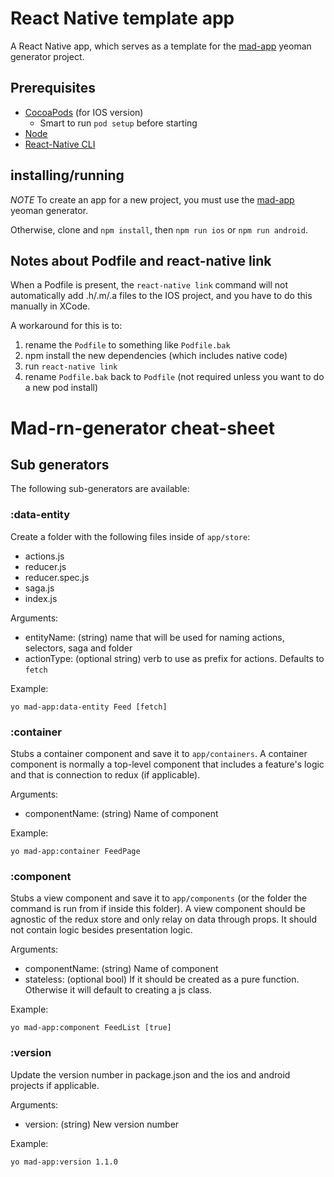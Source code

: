 # React Native template app

A React Native app, which serves as a template for the [mad-app](https://github.com/Statoil/mad-rn-generator) yeoman generator project.

## Prerequisites

* [CocoaPods](https://cocoapods.org/) (for IOS version)
  * Smart to run ```pod setup``` before starting
* [Node](nodejs.org)
* [React-Native CLI](https://facebook.github.io/react-native/docs/getting-started.html)


## installing/running
*NOTE* To create an app for a new project, you must use the [mad-app](https://github.com/Statoil/mad-rn-generator) yeoman generator.

Otherwise, clone and ```npm install```, then ```npm run ios``` or ```npm run android```.

## Notes about Podfile and react-native link
When a Podfile is present, the ```react-native link``` command will not automatically add .h/.m/.a files to the IOS project, and you have to do this manually in XCode. 

A workaround for this is to: 
1) rename the ```Podfile``` to something like ```Podfile.bak```
2) npm install the new dependencies (which includes native code)
3) run ```react-native link```
4) rename ```Podfile.bak``` back to ```Podfile``` (not required unless you want to do a new pod install)


# Mad-rn-generator cheat-sheet
## Sub generators
The following sub-generators are available:
### :data-entity
Create a folder with the following files inside of ```app/store```:
* actions.js
* reducer.js
* reducer.spec.js
* saga.js
* index.js

Arguments:
* entityName: (string) name that will be used for naming actions, selectors, saga and folder
* actionType: (optional string) verb to use as prefix for actions. Defaults to ```fetch``` 

Example:
```
yo mad-app:data-entity Feed [fetch]
```

### :container
Stubs a container component and save it to ```app/containers```. A container component is normally a top-level component that includes a feature's logic and that is connection to redux (if applicable).

Arguments:
* componentName: (string) Name of component

Example:
```
yo mad-app:container FeedPage
```

### :component
Stubs a view component and save it to ```app/components``` (or the folder the command is run from if inside this folder). A view component should be agnostic of the redux store and only relay on data through props. It should not contain logic besides presentation logic.

Arguments:
* componentName: (string) Name of component
* stateless: (optional bool) If it should be created as a pure function. Otherwise it will default to creating a js class.

Example:
```
yo mad-app:component FeedList [true]
```

### :version
Update the version number in package.json and the ios and android projects if applicable.

Arguments:
* version: (string) New version number

Example:
```
yo mad-app:version 1.1.0
```
